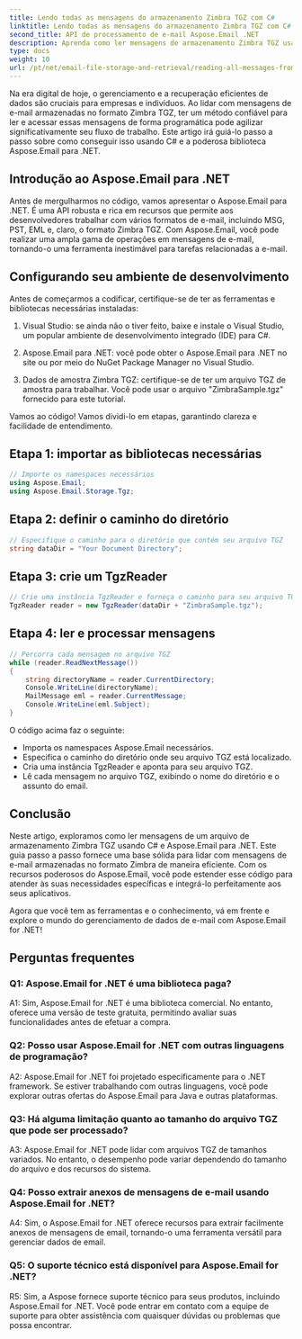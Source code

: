 ```yaml
---
title: Lendo todas as mensagens do armazenamento Zimbra TGZ com C#
linktitle: Lendo todas as mensagens do armazenamento Zimbra TGZ com C#
second_title: API de processamento de e-mail Aspose.Email .NET
description: Aprenda como ler mensagens de armazenamento Zimbra TGZ usando C# e Aspose.Email for .NET. Guia passo a passo com código-fonte incluído.
type: docs
weight: 10
url: /pt/net/email-file-storage-and-retrieval/reading-all-messages-from-zimbra-tgz-storage-with-csharp/
---
```


Na era digital de hoje, o gerenciamento e a recuperação eficientes de dados são cruciais para empresas e indivíduos. Ao lidar com mensagens de e-mail armazenadas no formato Zimbra TGZ, ter um método confiável para ler e acessar essas mensagens de forma programática pode agilizar significativamente seu fluxo de trabalho. Este artigo irá guiá-lo passo a passo sobre como conseguir isso usando C# e a poderosa biblioteca Aspose.Email para .NET.

## Introdução ao Aspose.Email para .NET

Antes de mergulharmos no código, vamos apresentar o Aspose.Email para .NET. É uma API robusta e rica em recursos que permite aos desenvolvedores trabalhar com vários formatos de e-mail, incluindo MSG, PST, EML e, claro, o formato Zimbra TGZ. Com Aspose.Email, você pode realizar uma ampla gama de operações em mensagens de e-mail, tornando-o uma ferramenta inestimável para tarefas relacionadas a e-mail.

## Configurando seu ambiente de desenvolvimento

Antes de começarmos a codificar, certifique-se de ter as ferramentas e bibliotecas necessárias instaladas:

1. Visual Studio: se ainda não o tiver feito, baixe e instale o Visual Studio, um popular ambiente de desenvolvimento integrado (IDE) para C#.

2. Aspose.Email para .NET: você pode obter o Aspose.Email para .NET no site ou por meio do NuGet Package Manager no Visual Studio.

3. Dados de amostra Zimbra TGZ: certifique-se de ter um arquivo TGZ de amostra para trabalhar. Você pode usar o arquivo "ZimbraSample.tgz" fornecido para este tutorial.

Vamos ao código! Vamos dividi-lo em etapas, garantindo clareza e facilidade de entendimento.

## Etapa 1: importar as bibliotecas necessárias

```csharp
// Importe os namespaces necessários
using Aspose.Email;
using Aspose.Email.Storage.Tgz;
```

## Etapa 2: definir o caminho do diretório

```csharp
// Especifique o caminho para o diretório que contém seu arquivo TGZ
string dataDir = "Your Document Directory";
```

## Etapa 3: crie um TgzReader

```csharp
// Crie uma instância TgzReader e forneça o caminho para seu arquivo TGZ
TgzReader reader = new TgzReader(dataDir + "ZimbraSample.tgz");
```

## Etapa 4: ler e processar mensagens

```csharp
// Percorra cada mensagem no arquivo TGZ
while (reader.ReadNextMessage())
{
    string directoryName = reader.CurrentDirectory;
    Console.WriteLine(directoryName);
    MailMessage eml = reader.CurrentMessage;
    Console.WriteLine(eml.Subject);
}
```

O código acima faz o seguinte:

- Importa os namespaces Aspose.Email necessários.
- Especifica o caminho do diretório onde seu arquivo TGZ está localizado.
- Cria uma instância TgzReader e aponta para seu arquivo TGZ.
- Lê cada mensagem no arquivo TGZ, exibindo o nome do diretório e o assunto do email.

## Conclusão

Neste artigo, exploramos como ler mensagens de um arquivo de armazenamento Zimbra TGZ usando C# e Aspose.Email para .NET. Este guia passo a passo fornece uma base sólida para lidar com mensagens de e-mail armazenadas no formato Zimbra de maneira eficiente. Com os recursos poderosos do Aspose.Email, você pode estender esse código para atender às suas necessidades específicas e integrá-lo perfeitamente aos seus aplicativos.

Agora que você tem as ferramentas e o conhecimento, vá em frente e explore o mundo do gerenciamento de dados de e-mail com Aspose.Email for .NET!


## Perguntas frequentes

### Q1: Aspose.Email for .NET é uma biblioteca paga?

A1: Sim, Aspose.Email for .NET é uma biblioteca comercial. No entanto, oferece uma versão de teste gratuita, permitindo avaliar suas funcionalidades antes de efetuar a compra.

### Q2: Posso usar Aspose.Email for .NET com outras linguagens de programação?

A2: Aspose.Email for .NET foi projetado especificamente para o .NET framework. Se estiver trabalhando com outras linguagens, você pode explorar outras ofertas do Aspose.Email para Java e outras plataformas.

### Q3: Há alguma limitação quanto ao tamanho do arquivo TGZ que pode ser processado?

A3: Aspose.Email for .NET pode lidar com arquivos TGZ de tamanhos variados. No entanto, o desempenho pode variar dependendo do tamanho do arquivo e dos recursos do sistema.

### Q4: Posso extrair anexos de mensagens de e-mail usando Aspose.Email for .NET?

A4: Sim, o Aspose.Email for .NET oferece recursos para extrair facilmente anexos de mensagens de email, tornando-o uma ferramenta versátil para gerenciar dados de email.

### Q5: O suporte técnico está disponível para Aspose.Email for .NET?

R5: Sim, a Aspose fornece suporte técnico para seus produtos, incluindo Aspose.Email for .NET. Você pode entrar em contato com a equipe de suporte para obter assistência com quaisquer dúvidas ou problemas que possa encontrar.

